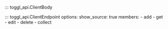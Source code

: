 ::: toggl_api.ClientBody

::: toggl_api.ClientEndpoint
    options:
        show_source: true
        members:
            - add
            - get
            - edit
            - delete
            - collect
